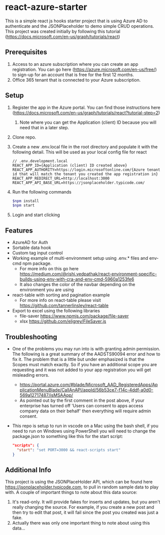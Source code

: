 # react-azure-starter

This is a simple react js hooks starter project that is using Azure AD to authenticate and the JSONPlaceholder to demo simple CRUD operations.  This project was created initially by following this tutorial (<https://docs.microsoft.com/en-us/graph/tutorials/react>)

## Prerequisites

1. Access to an azure subscription where you can create an app registration.  You can go here (<https://azure.microsoft.com/en-us/free/>) to sign-up for an account that is free for the first 12 months.
2. Office 365 tenant that is connected to your Azure subscription.

## Setup

1. Register the app in the Azure portal. You can find those instructions here (<https://docs.microsoft.com/en-us/graph/tutorials/react?tutorial-step=2>)
    1. Note where you can get the Application (client) ID because you will need that in a later step.
2. Clone repo.
3. Create a new .env.local file in the root directory and populate it with the following detail.  This will be used as your local config file for react

    ```text
    // .env.development.local
    REACT_APP_ID={Application (client) ID created above}
    REACT_APP_AUTHORITY=https://login.microsoftonline.com/{Azure tenant id that will match the tenant you created the app registration in}
    REACT_APP_REDIRECT_URL=http://localhost:3000
    REACT_APP_API_BASE_URL=https://jsonplaceholder.typicode.com/

    ```

4. Run the following commands

    ```bash
    $npm install
    $npm start
    ```

5. Login and start clicking

## Features

- AzureAD for Auth
- Sortable data hook
- Custom tag input control
- Working example of multi-environment setup using .env.* files and env-cmd npm package.
  - For more info on this go here <https://medium.com/@rishi.vedpathak/react-environment-specific-builds-using-env-with-cra-and-env-cmd-5960a1253fe6>
  - It also changes the color of the navbar depending on the environment you are using
- react-table with sorting and pagination example
  - For more info on react-table please visit <https://github.com/tannerlinsley/react-table>
- Export to excel using the following libraries
  - file-saver <https://www.npmjs.com/package/file-saver>
  - xlsx <https://github.com/eligrey/FileSaver.js>

## Troubleshooting

- One of the problems you may run into is with granting admin permission.  The following is a great summary of the AADSTS90094 error and how to fix it.  The problem that is a little but under emphasized is that the Scopes must match exactly.  So if you have an additional scope you are requesting and it was not added to your app registration you will get misleading errors.
  - <https://portal.azure.com/#blade/Microsoft_AAD_RegisteredApps/ApplicationMenuBlade/CallAnAPI/appId/56b53ce7-f14c-4ddf-a0d0-569a12717487/isMSAApp/>
  - As pointed out by the first comment in the post above, if your enterprise has turned off 'Users can consent to apps access company data on their behalf' then everything will require admin consent.
- This repo is setup to run in vscode on a Mac using the bash shell, if you need to run on Windows using PowerShell you will need to change the package.json to something like this for the start script:

  ```json
  "scripts": {
    "start": "set PORT=3000 && react-scripts start"
  }
  ```

## Additional Info

This project is using the JSONPlaceHolder API, which can be found here <https://jsonplaceholder.typicode.com>, to pull in random sample data to play with.  A couple of important things to note about this data source:

1. It's read-only.  It will provide fakes for inserts and updates, but you aren't really changing the source.  For example, if you create a new post and then try to edit that post, it will fail since the post you created was just a fake.
2. Actually there was only one important thing to note about using this data...